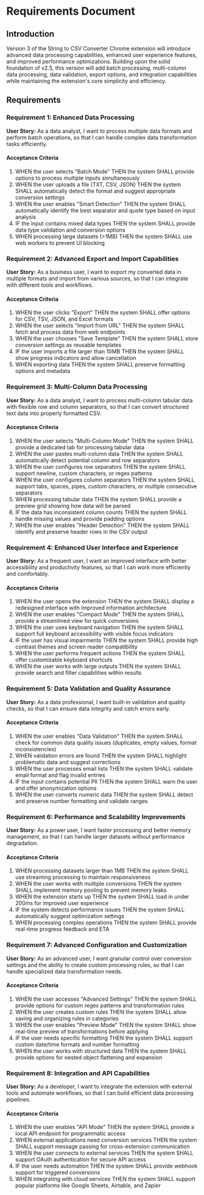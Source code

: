 # Requirements Document

## Introduction

Version 3 of the String to CSV Converter Chrome extension will introduce advanced data processing capabilities, enhanced user experience features, and improved performance optimizations. Building upon the solid foundation of v2.5, this version will add batch processing, multi-column data processing, data validation, export options, and integration capabilities while maintaining the extension's core simplicity and efficiency.

## Requirements

### Requirement 1: Enhanced Data Processing

**User Story:** As a data analyst, I want to process multiple data formats and perform batch operations, so that I can handle complex data transformation tasks efficiently.

#### Acceptance Criteria

1. WHEN the user selects "Batch Mode" THEN the system SHALL provide options to process multiple inputs simultaneously
2. WHEN the user uploads a file (TXT, CSV, JSON) THEN the system SHALL automatically detect the format and suggest appropriate conversion settings
3. WHEN the user enables "Smart Detection" THEN the system SHALL automatically identify the best separator and quote type based on input analysis
4. IF the input contains mixed data types THEN the system SHALL provide data type validation and conversion options
5. WHEN processing large datasets (>1MB) THEN the system SHALL use web workers to prevent UI blocking

### Requirement 2: Advanced Export and Import Capabilities

**User Story:** As a business user, I want to export my converted data in multiple formats and import from various sources, so that I can integrate with different tools and workflows.

#### Acceptance Criteria

1. WHEN the user clicks "Export" THEN the system SHALL offer options for CSV, TSV, JSON, and Excel formats
2. WHEN the user selects "Import from URL" THEN the system SHALL fetch and process data from web endpoints
3. WHEN the user chooses "Save Template" THEN the system SHALL store conversion settings as reusable templates
4. IF the user imports a file larger than 10MB THEN the system SHALL show progress indicators and allow cancellation
5. WHEN exporting data THEN the system SHALL preserve formatting options and metadata

### Requirement 3: Multi-Column Data Processing

**User Story:** As a data analyst, I want to process multi-column tabular data with flexible row and column separators, so that I can convert structured text data into properly formatted CSV.

#### Acceptance Criteria

1. WHEN the user selects "Multi-Column Mode" THEN the system SHALL provide a dedicated tab for processing tabular data
2. WHEN the user pastes multi-column data THEN the system SHALL automatically detect potential column and row separators
3. WHEN the user configures row separators THEN the system SHALL support newline, custom characters, or regex patterns
4. WHEN the user configures column separators THEN the system SHALL support tabs, spaces, pipes, custom characters, or multiple consecutive separators
5. WHEN processing tabular data THEN the system SHALL provide a preview grid showing how data will be parsed
6. IF the data has inconsistent column counts THEN the system SHALL handle missing values and provide padding options
7. WHEN the user enables "Header Detection" THEN the system SHALL identify and preserve header rows in the CSV output

### Requirement 4: Enhanced User Interface and Experience

**User Story:** As a frequent user, I want an improved interface with better accessibility and productivity features, so that I can work more efficiently and comfortably.

#### Acceptance Criteria

1. WHEN the user opens the extension THEN the system SHALL display a redesigned interface with improved information architecture
2. WHEN the user enables "Compact Mode" THEN the system SHALL provide a streamlined view for quick conversions
3. WHEN the user uses keyboard navigation THEN the system SHALL support full keyboard accessibility with visible focus indicators
4. IF the user has visual impairments THEN the system SHALL provide high contrast themes and screen reader compatibility
5. WHEN the user performs frequent actions THEN the system SHALL offer customizable keyboard shortcuts
6. WHEN the user works with large outputs THEN the system SHALL provide search and filter capabilities within results

### Requirement 5: Data Validation and Quality Assurance

**User Story:** As a data professional, I want built-in validation and quality checks, so that I can ensure data integrity and catch errors early.

#### Acceptance Criteria

1. WHEN the user enables "Data Validation" THEN the system SHALL check for common data quality issues (duplicates, empty values, format inconsistencies)
2. WHEN validation errors are found THEN the system SHALL highlight problematic data and suggest corrections
3. WHEN the user processes email lists THEN the system SHALL validate email format and flag invalid entries
4. IF the input contains potential PII THEN the system SHALL warn the user and offer anonymization options
5. WHEN the user converts numeric data THEN the system SHALL detect and preserve number formatting and validate ranges

### Requirement 6: Performance and Scalability Improvements

**User Story:** As a power user, I want faster processing and better memory management, so that I can handle larger datasets without performance degradation.

#### Acceptance Criteria

1. WHEN processing datasets larger than 1MB THEN the system SHALL use streaming processing to maintain responsiveness
2. WHEN the user works with multiple conversions THEN the system SHALL implement memory pooling to prevent memory leaks
3. WHEN the extension starts up THEN the system SHALL load in under 200ms for improved user experience
4. IF the system detects performance issues THEN the system SHALL automatically suggest optimization settings
5. WHEN processing complex operations THEN the system SHALL provide real-time progress feedback and ETA

### Requirement 7: Advanced Configuration and Customization

**User Story:** As an advanced user, I want granular control over conversion settings and the ability to create custom processing rules, so that I can handle specialized data transformation needs.

#### Acceptance Criteria

1. WHEN the user accesses "Advanced Settings" THEN the system SHALL provide options for custom regex patterns and transformation rules
2. WHEN the user creates custom rules THEN the system SHALL allow saving and organizing rules in categories
3. WHEN the user enables "Preview Mode" THEN the system SHALL show real-time preview of transformations before applying
4. IF the user needs specific formatting THEN the system SHALL support custom date/time formats and number formatting
5. WHEN the user works with structured data THEN the system SHALL provide options for nested object flattening and expansion

### Requirement 8: Integration and API Capabilities

**User Story:** As a developer, I want to integrate the extension with external tools and automate workflows, so that I can build efficient data processing pipelines.

#### Acceptance Criteria

1. WHEN the user enables "API Mode" THEN the system SHALL provide a local API endpoint for programmatic access
2. WHEN external applications need conversion services THEN the system SHALL support message passing for cross-extension communication
3. WHEN the user connects to external services THEN the system SHALL support OAuth authentication for secure API access
4. IF the user needs automation THEN the system SHALL provide webhook support for triggered conversions
5. WHEN integrating with cloud services THEN the system SHALL support popular platforms like Google Sheets, Airtable, and Zapier
